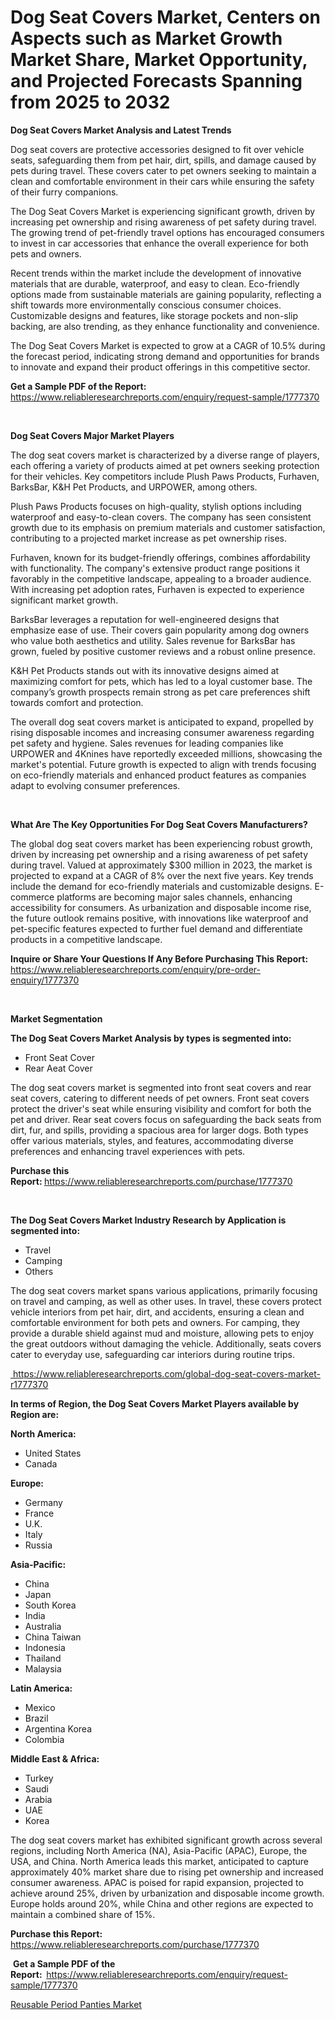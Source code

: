 <p><h1>Dog Seat Covers Market, Centers on Aspects such as Market Growth Market Share, Market Opportunity, and Projected Forecasts Spanning from 2025 to 2032</h1></p><p><strong>Dog Seat Covers Market Analysis and Latest Trends</strong></p>
<p><p>Dog seat covers are protective accessories designed to fit over vehicle seats, safeguarding them from pet hair, dirt, spills, and damage caused by pets during travel. These covers cater to pet owners seeking to maintain a clean and comfortable environment in their cars while ensuring the safety of their furry companions.</p><p>The Dog Seat Covers Market is experiencing significant growth, driven by increasing pet ownership and rising awareness of pet safety during travel. The growing trend of pet-friendly travel options has encouraged consumers to invest in car accessories that enhance the overall experience for both pets and owners.</p><p>Recent trends within the market include the development of innovative materials that are durable, waterproof, and easy to clean. Eco-friendly options made from sustainable materials are gaining popularity, reflecting a shift towards more environmentally conscious consumer choices. Customizable designs and features, like storage pockets and non-slip backing, are also trending, as they enhance functionality and convenience. </p><p>The Dog Seat Covers Market is expected to grow at a CAGR of 10.5% during the forecast period, indicating strong demand and opportunities for brands to innovate and expand their product offerings in this competitive sector.</p></p>
<p><strong>Get a Sample PDF of the Report:&nbsp;</strong> <a href="https://www.reliableresearchreports.com/enquiry/request-sample/1777370?utm_campaign=2797&utm_medium=2&utm_source=Github&utm_content=ia&utm_term=04042025&utm_id=dog-seat-covers">https://www.reliableresearchreports.com/enquiry/request-sample/1777370</a></p>
<p>&nbsp;</p>
<p><strong>Dog Seat Covers Major Market Players</strong></p>
<p><p>The dog seat covers market is characterized by a diverse range of players, each offering a variety of products aimed at pet owners seeking protection for their vehicles. Key competitors include Plush Paws Products, Furhaven, BarksBar, K&H Pet Products, and URPOWER, among others.</p><p>Plush Paws Products focuses on high-quality, stylish options including waterproof and easy-to-clean covers. The company has seen consistent growth due to its emphasis on premium materials and customer satisfaction, contributing to a projected market increase as pet ownership rises.  </p><p>Furhaven, known for its budget-friendly offerings, combines affordability with functionality. The company's extensive product range positions it favorably in the competitive landscape, appealing to a broader audience. With increasing pet adoption rates, Furhaven is expected to experience significant market growth.</p><p>BarksBar leverages a reputation for well-engineered designs that emphasize ease of use. Their covers gain popularity among dog owners who value both aesthetics and utility. Sales revenue for BarksBar has grown, fueled by positive customer reviews and a robust online presence.</p><p>K&H Pet Products stands out with its innovative designs aimed at maximizing comfort for pets, which has led to a loyal customer base. The company’s growth prospects remain strong as pet care preferences shift towards comfort and protection.</p><p>The overall dog seat covers market is anticipated to expand, propelled by rising disposable incomes and increasing consumer awareness regarding pet safety and hygiene. Sales revenues for leading companies like URPOWER and 4Knines have reportedly exceeded millions, showcasing the market's potential. Future growth is expected to align with trends focusing on eco-friendly materials and enhanced product features as companies adapt to evolving consumer preferences.</p></p>
<p>&nbsp;</p>
<p><strong>What Are The Key Opportunities For Dog Seat Covers Manufacturers?</strong></p>
<p><p>The global dog seat covers market has been experiencing robust growth, driven by increasing pet ownership and a rising awareness of pet safety during travel. Valued at approximately $300 million in 2023, the market is projected to expand at a CAGR of 8% over the next five years. Key trends include the demand for eco-friendly materials and customizable designs. E-commerce platforms are becoming major sales channels, enhancing accessibility for consumers. As urbanization and disposable income rise, the future outlook remains positive, with innovations like waterproof and pet-specific features expected to further fuel demand and differentiate products in a competitive landscape.</p></p>
<p><strong>Inquire or Share Your Questions If Any Before Purchasing This Report:</strong> <a href="https://www.reliableresearchreports.com/enquiry/pre-order-enquiry/1777370?utm_campaign=2797&utm_medium=2&utm_source=Github&utm_content=ia&utm_term=04042025&utm_id=dog-seat-covers">https://www.reliableresearchreports.com/enquiry/pre-order-enquiry/1777370</a></p>
<p>&nbsp;</p>
<p><strong>Market Segmentation</strong></p>
<p><strong>The Dog Seat Covers Market Analysis by types is segmented into:</strong></p>
<p><ul><li>Front Seat Cover</li><li>Rear Aeat Cover</li></ul></p>
<p><p>The dog seat covers market is segmented into front seat covers and rear seat covers, catering to different needs of pet owners. Front seat covers protect the driver's seat while ensuring visibility and comfort for both the pet and driver. Rear seat covers focus on safeguarding the back seats from dirt, fur, and spills, providing a spacious area for larger dogs. Both types offer various materials, styles, and features, accommodating diverse preferences and enhancing travel experiences with pets.</p></p>
<p><strong>Purchase this Report:&nbsp;</strong><a href="https://www.reliableresearchreports.com/purchase/1777370?utm_campaign=2797&utm_medium=2&utm_source=Github&utm_content=ia&utm_term=04042025&utm_id=dog-seat-covers">https://www.reliableresearchreports.com/purchase/1777370</a></p>
<p>&nbsp;</p>
<p><strong>The Dog Seat Covers Market Industry Research by Application is segmented into:</strong></p>
<p><ul><li>Travel</li><li>Camping</li><li>Others</li></ul></p>
<p><p>The dog seat covers market spans various applications, primarily focusing on travel and camping, as well as other uses. In travel, these covers protect vehicle interiors from pet hair, dirt, and accidents, ensuring a clean and comfortable environment for both pets and owners. For camping, they provide a durable shield against mud and moisture, allowing pets to enjoy the great outdoors without damaging the vehicle. Additionally, seats covers cater to everyday use, safeguarding car interiors during routine trips.</p></p>
<p><a href="https://www.reliableresearchreports.com/global-dog-seat-covers-market-r1777370?utm_campaign=2797&utm_medium=2&utm_source=Github&utm_content=ia&utm_term=04042025&utm_id=dog-seat-covers">&nbsp;https://www.reliableresearchreports.com/global-dog-seat-covers-market-r1777370</a></p>
<p><strong>In terms of Region, the Dog Seat Covers Market Players available by Region are:</strong></p>
<p>
    <p> <strong> North America: </strong>
        <ul>
            <li>United States</li>
            <li>Canada</li>
        </ul>
        </p> 
    <p> <strong> Europe: </strong>
        <ul>
            <li>Germany</li>
            <li>France</li>
            <li>U.K.</li>
            <li>Italy</li>
            <li>Russia</li>
        </ul>
        </p> 
    <p> <strong> Asia-Pacific: </strong>
        <ul>
            <li>China</li>
            <li>Japan</li>
            <li>South Korea</li>
            <li>India</li>
            <li>Australia</li>
            <li>China Taiwan</li>
            <li>Indonesia</li>
            <li>Thailand</li>
            <li>Malaysia</li>
        </ul>
        </p> 
    <p> <strong> Latin America: </strong>
        <ul>
            <li>Mexico</li>
            <li>Brazil</li>
            <li>Argentina Korea</li>
            <li>Colombia</li>
        </ul>
        </p> 
    <p> <strong> Middle East & Africa: </strong>
        <ul>
            <li>Turkey</li>
            <li>Saudi</li>
            <li>Arabia</li>
            <li>UAE</li>
            <li>Korea</li>
        </ul>
    </p>
    </p>
<p><p>The dog seat covers market has exhibited significant growth across several regions, including North America (NA), Asia-Pacific (APAC), Europe, the USA, and China. North America leads this market, anticipated to capture approximately 40% market share due to rising pet ownership and increased consumer awareness. APAC is poised for rapid expansion, projected to achieve around 25%, driven by urbanization and disposable income growth. Europe holds around 20%, while China and other regions are expected to maintain a combined share of 15%.</p></p>
<p><strong>Purchase this Report: </strong><a href="https://www.reliableresearchreports.com/purchase/1777370?utm_campaign=2797&utm_medium=2&utm_source=Github&utm_content=ia&utm_term=04042025&utm_id=dog-seat-covers">https://www.reliableresearchreports.com/purchase/1777370</a></p>
<p>&nbsp;<strong>Get a Sample PDF of the Report:&nbsp;&nbsp;</strong><a href="https://www.reliableresearchreports.com/enquiry/request-sample/1777370?utm_campaign=2797&utm_medium=2&utm_source=Github&utm_content=ia&utm_term=04042025&utm_id=dog-seat-covers">https://www.reliableresearchreports.com/enquiry/request-sample/1777370</a></p>
<p><strong></strong></p>
<p><p><a href="https://github.com/bholdsfofie/Market-Research-Report-List-1/blob/main/reusable-period-panties-market.md?utm_campaign=2797&utm_medium=2&utm_source=Github&utm_content=ia&utm_term=04042025&utm_id=dog-seat-covers">Reusable Period Panties Market</a></p></p>